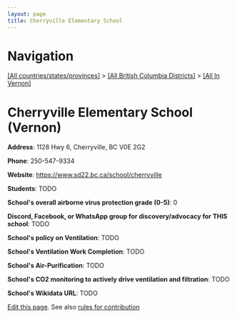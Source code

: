 ```yaml
---
layout: page
title: Cherryville Elementary School
---
```

# Navigation

[[All countries/states/provinces]](../../..) > [[All British Columbia Districts]](../..) > [[All In Vernon]](..)

# Cherryville Elementary School (Vernon)

**Address**: 1128 Hwy 6, Cherryville, BC V0E 2G2

**Phone**: 250-547-9334

**Website**: <https://www.sd22.bc.ca/school/cherryville>

**Students**: TODO

**School's overall airborne virus protection grade (0-5)**: 0

**Discord, Facebook, or WhatsApp group for discovery/advocacy for THIS school**: TODO

**School's policy on Ventilation**: TODO

**School's Ventilation Work Completion**: TODO

**School's Air-Purification**: TODO

**School's CO2 monitoring to actively drive ventilation and filtration**: TODO

**School's Wikidata URL**: TODO


[Edit this page](https://github.com/ventilate-schools/BC/edit/main/./Vernon/Cherryville_Elementary_School.md). See also [rules for contribution](../../../contribution-rules/)